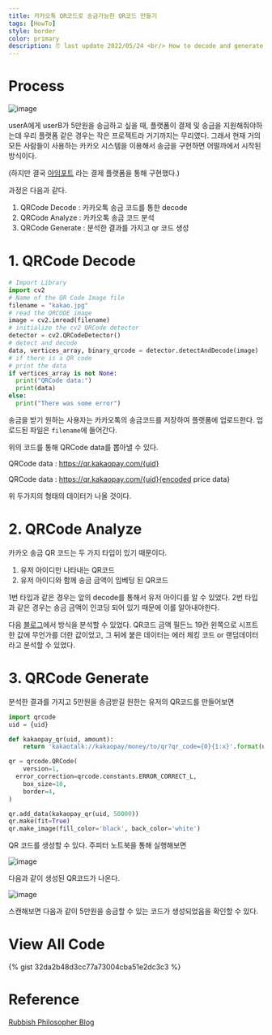 ```yaml
---
title: 카카오톡 QR코드로 송금가능한 QR코드 만들기
tags: [HowTo]
style: border
color: primary
description: ⏰ last update 2022/05/24 <br/> How to decode and generate KakaoTalk QR code
---
```




# Process

![image](https://user-images.githubusercontent.com/40678696/169950104-5215de83-c050-4f76-8c7a-07910d29e074.png)

userA에게 userB가 5만원을 송금하고 싶을 때, 플랫폼이 결제 및 송금을 지원해줘야하는데 우리 플랫폼 같은 경우는 작은 프로젝트라 거기까지는 무리였다. 그래서 현재 거의 모든 사람들이 사용하는 카카오 시스템을 이용해서 송금을 구현하면 어떨까에서 시작된 방식이다.

(하지만 결국 [아임포트](https://github.com/iamport/iamport-manual) 라는 결제 플랫폼을 통해 구현했다.)

과정은 다음과 같다.

1. QRCode Decode : 카카오톡 송금 코드를 통한 decode
2. QRCode Analyze : 카카오톡 송금 코드 분석
3. QRCode Generate : 분석한 결과를 가지고 qr 코드 생성



# 1. QRCode Decode

```python
# Import Library
import cv2
# Name of the QR Code Image file
filename = "kakao.jpg"
# read the QRCODE image
image = cv2.imread(filename)
# initialize the cv2 QRCode detector
detector = cv2.QRCodeDetector()
# detect and decode
data, vertices_array, binary_qrcode = detector.detectAndDecode(image)
# if there is a QR code
# print the data
if vertices_array is not None:
  print("QRCode data:")
  print(data)
else:
  print("There was some error")
```



송금을 받기 원하는 사용자는 카카오톡의 송금코드를 저장하여 플랫폼에 업로드한다. 업로드된 파일은  `filename`에 들어간다.

위의 코드를 통해 QRCode data를 뽑아낼 수 있다.

QRCode data : https://qr.kakaopay.com/{uid}

QRCode data : https://qr.kakaopay.com/{uid}{encoded price data}

위 두가지의 형태의 데이터가 나올 것이다.

# 2. QRCode Analyze



카카오 송금 QR 코드는 두 가지 타입이 있기 때문이다.

1. 유저 아이디만 나타내는 QR코드
2. 유저 아이디와 함께 송금 금액이 임베딩 된 QR코드

1번 타입과 같은 경우는 앞의 decode를 통해서 유저 아이디를 알 수 있었다. 2번 타입과 같은 경우는 송금 금액이 인코딩 되어 있기 때문에 이를 알아내야한다. 

다음 [블로그](http://philosophical.one/posts/kakaopay-qrcode/)에서 방식을 분석할 수 있었다. QR코드 금액 필든느 19칸 왼쪽으로 시프트 한 값에 무언가를 더한 값이었고, 그 뒤에 붙은 데이터는 에러 체킹 코드 or 랜덤데이터 라고 분석할 수 있었다.

# 3. QRCode Generate 

분석한 결과를 가지고 5만원을 송금받길 원한는 유저의 QR코드를 만들어보면

```python
import qrcode
uid = {uid}

def kakaopay_qr(uid, amount):
    return 'kakaotalk://kakaopay/money/to/qr?qr_code={0}{1:x}'.format(uid, amount << 19)

qr = qrcode.QRCode(
    version=1,
  error_correction=qrcode.constants.ERROR_CORRECT_L,
    box_size=10,
    border=4,
)

qr.add_data(kakaopay_qr(uid, 50000)) 
qr.make(fit=True)
qr.make_image(fill_color='black', back_color='white')
```

QR 코드를 생성할 수 있다. 주피터 노트북을 통해 실행해보면

![image](https://user-images.githubusercontent.com/40678696/169953633-1bcc5f2b-bcf8-445f-8c03-dc4d1a577192.png)

다음과 같이 생성된 QR코드가 나온다.

![image](https://user-images.githubusercontent.com/40678696/169953902-92209d1a-71b7-4dd1-a295-07cd8fb0b5f0.png)

스캔해보면 다음과 같이 5만원을 송금할 수 있는 코드가 생성되었음을 확인할 수 있다.

# View All Code

{% gist 32da2b48d3cc77a73004cba51e2dc3c3 %}


# Reference

[Rubbish Philosopher Blog](http://philosophical.one/posts/kakaopay-qrcode/)